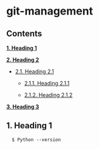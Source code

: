 # git-management
## Contents
**[1. Heading 1](#H1)**

**[2. Heading 2](#H2)**

  * [2.1. Heading 2.1](#H2.1)

    * [2.1.1. Heading 2.1.1](#H2.1.1)
    
    * [2.1.2. Heading 2.1.2](#H2.1.2)

**[3. Heading 3](#H3)**

<a name="H1"></a>
## 1. Heading 1

```
  $ Python --version
```
